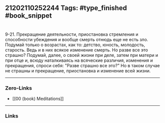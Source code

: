 21202110252244
Tags: #type_finished #book_snippet 
---
# 

 9-21. Прекращение деятельности, приостановка стремления и способности убеждения и вообще смерть отнюдь еще не есть зло. Подумай только о возрастах, как то: детство, юность, молодость, старость. Ведь и в них всякое изменение  смерть. Но разве все это страшно? Подумай, далее, о своей жизни при деле, затем при матери и при отце и, всюду наталкиваясь на всяческие различия, изменения и прекращения, спроси себя: "Разве страшно все это?" Но в таком случае не страшны и прекращение, приостановка и изменение всей жизни. 

---
### Zero-Links
 - [[00 (book) Meditations]]
---
### Links
